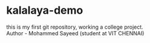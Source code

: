# kalalaya-demo
this is my first git repository, working a college project.
<br>
Author - Mohammed Sayeed (student at VIT CHENNAI)
